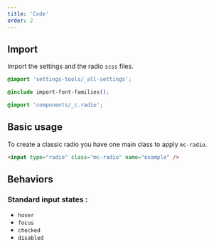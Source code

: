 ```yaml
---
title: 'Code'
order: 2
---
```


## Import

Import the settings and the radio `scss` files.

```css
@import 'settings-tools/_all-settings';

@include import-font-families();

@import 'components/_c.radio';
```

## Basic usage

To create a classic radio you have one main class to apply `mc-radio`.

```html
<input type="radio" class="mc-radio" name="example" />
```

<preview path="src/pages/Components/Radio/previews/radio-default"></preview>

## Behaviors

### Standard input states :

- `hover`
- `focus`
- `checked`
- `disabled`

<preview path="src/pages/Components/Radio/previews/radio-state"></preview>
